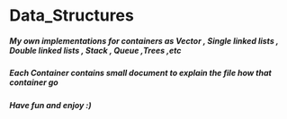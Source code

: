 # Data_Structures
##### My own implementations for containers as Vector , Single linked lists , Double linked lists , Stack , Queue ,Trees ,etc
##### Each Container contains small document to explain the file how that container go 
##### Have fun and enjoy :)
